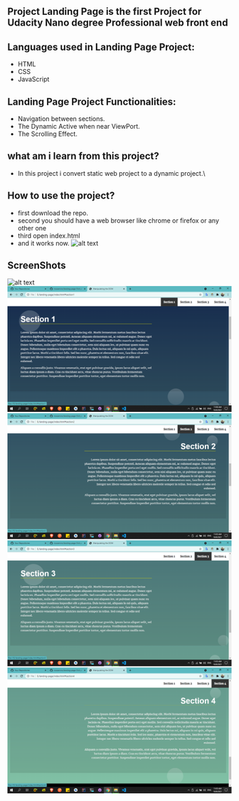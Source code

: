 ## Project Landing Page is the  first Project for Udacity Nano degree Professional web front end 

## Languages used in Landing Page Project:
- HTML
- CSS 
- JavaScript

## Landing Page Project Functionalities:
- Navigation between sections.
- The Dynamic Active when near ViewPort.
- The Scrolling Effect.

## what am i learn from this project?
- In this project i convert static web project to a dynamic project.\

##  How to use the project?
- first download the repo.
- second you should have a web browser like chrome or firefox or any other one 
- third open index.html  
- and it works now.
![alt text](https://github.com/mosamircs/landing-page/blob/master/active-state.gif?raw=true)
## ScreenShots
![alt text](https://github.com/devmohamedsamir/landing-page/blob/main/landing.png?raw=true)
![alt text](https://github.com/devmohamedsamir/landing-page/blob/main/section1.png?raw=true)
![alt text](https://github.com/devmohamedsamir/landing-page/blob/main/section2.png?raw=true)
![alt text](https://github.com/devmohamedsamir/landing-page/blob/main/section3.png?raw=true)
![alt text](https://github.com/devmohamedsamir/landing-page/blob/main/section4.png?raw=true)
